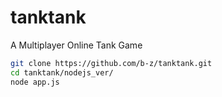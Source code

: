# tanktank
A Multiplayer Online Tank Game

``` bash
git clone https://github.com/b-z/tanktank.git
cd tanktank/nodejs_ver/
node app.js
```

